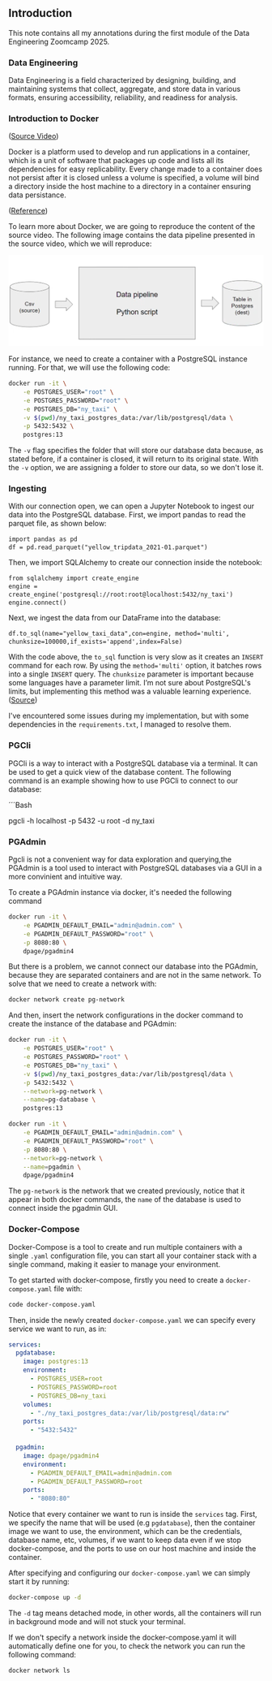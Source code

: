 ## Introduction

This note contains all my annotations during the first module of the Data Engineering Zoomcamp 2025.

### Data Engineering
Data Engineering is a field characterized by designing, building, and maintaining systems that collect, aggregate, and store data in various formats, ensuring accessibility, reliability, and readiness for analysis.

### Introduction to Docker

([Source Video](https://www.youtube.com/watch?v=EYNwNlOrpr0&list=PL3MmuxUbc_hJed7dXYoJw8DoCuVHhGEQb&index=4))

Docker is a platform used to develop and run applications in a container, which is a unit of software that packages up code and lists all its dependencies for easy replicability. Every change made to a container does not persist after it is closed unless a volume is specified, a volume will bind a directory inside the host machine to a directory in a container ensuring data persistance.

([Reference](https://www.docker.com/resources/what-container/))

To learn more about Docker, we are going to reproduce the content of the source video. The following image contains the data pipeline presented in the source video, which we will reproduce:

![image](./images/data_pipeline.png)


For instance, we need to create a container with a PostgreSQL instance running. For that, we will use the following code:

```bash
docker run -it \
    -e POSTGRES_USER="root" \
    -e POSTGRES_PASSWORD="root" \
    -e POSTGRES_DB="ny_taxi" \
    -v $(pwd)/ny_taxi_postgres_data:/var/lib/postgresql/data \
    -p 5432:5432 \
    postgres:13
```

The `-v` flag specifies the folder that will store our database data because, as stated before, if a container is closed, it will return to its original state. With the `-v` option, we are assigning a folder to store our data, so we don't lose it.

### Ingesting
With our connection open, we can open a Jupyter Notebook to ingest our data into the PostgreSQL database. First, we import pandas to read the parquet file, as shown below:

```Jupyter Notebook
import pandas as pd
df = pd.read_parquet("yellow_tripdata_2021-01.parquet")
```

Then, we import SQLAlchemy to create our connection inside the notebook:

```Jupyter Notebook
from sqlalchemy import create_engine
engine = create_engine('postgresql://root:root@localhost:5432/ny_taxi')
engine.connect()
```

Next, we ingest the data from our DataFrame into the database:

```Jupyter Notebook
df.to_sql(name="yellow_taxi_data",con=engine, method='multi', chunksize=100000,if_exists='append',index=False)
```
With the code above, the `to_sql` function is very slow as it creates an `INSERT` command for each row. By using the `method='multi'` option, it batches rows into a single `INSERT` query. The `chunksize` parameter is important because some languages have a parameter limit. I’m not sure about PostgreSQL's limits, but implementing this method was a valuable learning experience.
([Source](https://stackoverflow.com/questions/29706278/python-pandas-to-sql-with-sqlalchemy-how-to-speed-up-exporting-to-ms-sql))

I've encountered some issues during my implementation, but with some dependencies in the `requirements.txt`, I managed to resolve them.

### PGCli

PGCli is a way to interact with a PostgreSQL database via a terminal. It can be used to get a quick view of the database content. The following command is an example showing how to use PGCli to connect to our database:

´´´Bash

pgcli -h localhost -p 5432 -u root -d ny_taxi


### PGAdmin

Pgcli is not a convenient way for data exploration and querying,the PGAdmin is a tool used to interact with PostgreSQL databases via a GUI in a more convinient and intuitive way.

To create a PGAdmin instance via docker, it's needed the following command

```bash
docker run -it \
    -e PGADMIN_DEFAULT_EMAIL="admin@admin.com" \
    -e PGADMIN_DEFAULT_PASSWORD="root" \
    -p 8080:80 \
    dpage/pgadmin4
```
But there is a problem, we cannot connect our database into the PGAdmin, because they are separated containers and are not in the same network. To solve that we need to create a network with:

```bash
docker network create pg-network
```
And then, insert the network configurations in the docker command to create the instance of the database and PGAdmin:

```bash
docker run -it \
    -e POSTGRES_USER="root" \
    -e POSTGRES_PASSWORD="root" \
    -e POSTGRES_DB="ny_taxi" \
    -v $(pwd)/ny_taxi_postgres_data:/var/lib/postgresql/data \
    -p 5432:5432 \
    --network=pg-network \
    --name=pg-database \
    postgres:13
```
```bash
docker run -it \
    -e PGADMIN_DEFAULT_EMAIL="admin@admin.com" \
    -e PGADMIN_DEFAULT_PASSWORD="root" \
    -p 8080:80 \
    --network=pg-network \
    --name=pgadmin \
    dpage/pgadmin4
```

The `pg-network` is the network that we created previously, notice that it appear in both docker commands, the `name` of the database is used to connect inside the pgadmin GUI.


### Docker-Compose

Docker-Compose is a tool to create and run multiple containers with a single `.yaml` configuration file, you can start all your container stack with a single command, making it easier to manage your environment.

To get started with docker-compose, firstly you need to create a `docker-compose.yaml` file with:

```bash
code docker-compose.yaml
```
Then, inside the newly created `docker-compose.yaml` we can specify every service we want to run, as in:
```yaml
services:
  pgdatabase:
    image: postgres:13
    environment:
      - POSTGRES_USER=root 
      - POSTGRES_PASSWORD=root
      - POSTGRES_DB=ny_taxi
    volumes:
      - "./ny_taxi_postgres_data:/var/lib/postgresql/data:rw"
    ports:
      - "5432:5432"  
    
  pgadmin:
    image: dpage/pgadmin4
    environment:
      - PGADMIN_DEFAULT_EMAIL=admin@admin.com
      - PGADMIN_DEFAULT_PASSWORD=root
    ports:
      - "8080:80"
```
Notice that every container we want to run is inside the `services` tag. First, we specify the name that will be used (e.g `pgdatabase`), then the container image we want to use, the environment, which can be the credentials, database name, etc, volumes, if we want to keep data even if we stop docker-compose, and the ports to use on our host machine and inside the container.

After specifying and configuring our `docker-compose.yaml` we can simply start it by running:
```bash
docker-compose up -d
```
The `-d` tag means detached mode, in other words, all the containers will run in background mode and will not stuck your terminal.

If we don't specify a network inside the docker-compose.yaml it will automatically define one for you, to check the network you can run the following command:

```bash
docker network ls
```


